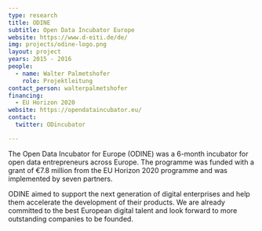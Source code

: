 ```yaml
---
type: research
title: ODINE
subtitle: Open Data Incubator Europe
website: https://www.d-eiti.de/de/
img: projects/odine-logo.png
layout: project
years: 2015 - 2016
people:
  - name: Walter Palmetshofer
    role: Projektleitung
contact_person: walterpalmetshofer
financing:
  - EU Horizon 2020
website: https://opendataincubator.eu/
contact:
  twitter: ODincubator

---
```

The Open Data Incubator for Europe (ODINE) was a 6-month incubator for open data entrepreneurs across Europe. The programme was funded with a grant of €7.8 million from the EU Horizon 2020 programme and was implemented by seven partners.

ODINE aimed to support the next generation of digital enterprises and help them accelerate the development of their products. We are already committed to the best European digital talent and look forward to more outstanding companies to be founded.
